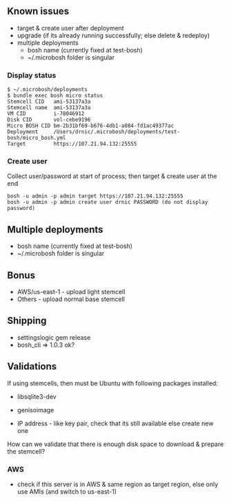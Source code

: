 ## Known issues

* target & create user after deployment
* upgrade (if its already running successfully; else delete & redeploy)
* multiple deployments
  * bosh name (currently fixed at test-bosh)
  * ~/.microbosh folder is singular

### Display status

```
$ ~/.microbosh/deployments 
$ bundle exec bosh micro status
Stemcell CID   ami-53137a3a
Stemcell name  ami-53137a3a
VM CID         i-78046912
Disk CID       vol-cebe9196
Micro BOSH CID bm-2b31bf69-b676-4db1-a084-fd1ac49377ac
Deployment     /Users/drnic/.microbosh/deployments/test-bosh/micro_bosh.yml
Target         https://107.21.94.132:25555
```
### Create user

Collect user/password at start of process; then target & create user at the end

```
bosh -u admin -p admin target https://107.21.94.132:25555
bosh -u admin -p admin create user drnic PASSWORD (do not display password)
```

## Multiple deployments

* bosh name (currently fixed at test-bosh)
* ~/.microbosh folder is singular

## Bonus

* AWS/us-east-1 - upload light stemcell
* Others - upload normal base stemcell

## Shipping

* settingslogic gem release
* bosh_cli => 1.0.3 ok?

## Validations

If using stemcells, then must be Ubuntu with following packages installed:

* libsqlite3-dev
* genisoimage

* IP address - like key pair, check that its still available else create new one

How can we validate that there is enough disk space to download & prepare the stemcell?

### AWS

* check if this server is in AWS & same region as target region, else only use AMIs (and switch to us-east-1)

